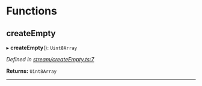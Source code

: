 

# Functions

<a id="createempty"></a>

##  createEmpty

▸ **createEmpty**(): `Uint8Array`

*Defined in [stream/createEmpty.ts:7](https://github.com/polkadot-js/common/blob/dc0563d/packages/trie-codec/src/stream/createEmpty.ts#L7)*

**Returns:** `Uint8Array`

___

